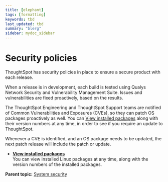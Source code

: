 ```yaml
---
title: [elephant]
tags: [formatting]
keywords: tbd
last_updated: tbd
summary: "blerg"
sidebar: mydoc_sidebar
---
```

# Security policies

ThoughtSpot has security policies in place to ensure a secure product with each release.

When a release is in development, each build is tested using Qualys Network Security and Vulnerability Management Suite. Issues and vulnerabilities are fixed proactively, based on the results.

The ThoughtSpot Engineering and ThoughtSpot Support teams are notified of Common Vulnerabilities and Exposures \(CVEs\), so they can patch OS packages proactively as well. You can [View installed packages](view_installed_packages.html#) along with their version numbers at any time, in order to see if you require an update to ThoughtSpot.

Whenever a CVE is identified, and an OS package needs to be updated, the next patch release will include the patch or update.

-   **[View installed packages](../../admin/data_security/view_installed_packages.html)**  
You can view installed Linux packages at any time, along with the version numbers of the installed packages.

**Parent topic:** [System security](../../admin/data_security/audit_logs.html)

